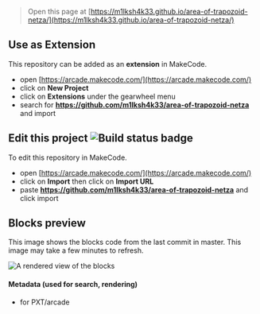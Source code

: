  


> Open this page at [https://m1lksh4k33.github.io/area-of-trapozoid-netza/](https://m1lksh4k33.github.io/area-of-trapozoid-netza/)

## Use as Extension

This repository can be added as an **extension** in MakeCode.

* open [https://arcade.makecode.com/](https://arcade.makecode.com/)
* click on **New Project**
* click on **Extensions** under the gearwheel menu
* search for **https://github.com/m1lksh4k33/area-of-trapozoid-netza** and import

## Edit this project ![Build status badge](https://github.com/m1lksh4k33/area-of-trapozoid-netza/workflows/MakeCode/badge.svg)

To edit this repository in MakeCode.

* open [https://arcade.makecode.com/](https://arcade.makecode.com/)
* click on **Import** then click on **Import URL**
* paste **https://github.com/m1lksh4k33/area-of-trapozoid-netza** and click import

## Blocks preview

This image shows the blocks code from the last commit in master.
This image may take a few minutes to refresh.

![A rendered view of the blocks](https://github.com/m1lksh4k33/area-of-trapozoid-netza/raw/master/.github/makecode/blocks.png)

#### Metadata (used for search, rendering)

* for PXT/arcade
<script src="https://makecode.com/gh-pages-embed.js"></script><script>makeCodeRender("{{ site.makecode.home_url }}", "{{ site.github.owner_name }}/{{ site.github.repository_name }}");</script>
